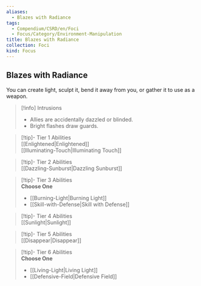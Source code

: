 ```yaml
---
aliases:
  - Blazes with Radiance
tags:
  - Compendium/CSRD/en/Foci
  - Focus/Category/Environment-Manipulation
title: Blazes with Radiance
collection: Foci
kind: Focus
---
```

## Blazes with Radiance  
You can create light, sculpt it, bend it away from you, or gather it to use as a weapon.  

>[!info] Intrusions  
>- Allies are accidentally dazzled or blinded.  
>- Bright flashes draw guards.  


>[!tip]- Tier 1 Abilities  
> [[Enlightened|Enlightened]]  
> [[Illuminating-Touch|Illuminating Touch]]  


>[!tip]- Tier 2 Abilities  
> [[Dazzling-Sunburst|Dazzling Sunburst]]  


>[!tip]- Tier 3 Abilities  
> **Choose One**  
>- [[Burning-Light|Burning Light]]  
>- [[Skill-with-Defense|Skill with Defense]]  


>[!tip]- Tier 4 Abilities  
> [[Sunlight|Sunlight]]  


>[!tip]- Tier 5 Abilities  
> [[Disappear|Disappear]]  


>[!tip]- Tier 6 Abilities  
> **Choose One**  
>- [[Living-Light|Living Light]]  
>- [[Defensive-Field|Defensive Field]]